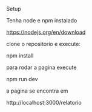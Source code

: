 Setup

Tenha node e npm instalado

https://nodejs.org/en/download

clone o repositorio e execute:

npm install

para rodar a pagina execute

npm run dev

a pagina se encontra em

http://localhost:3000/relatorio
